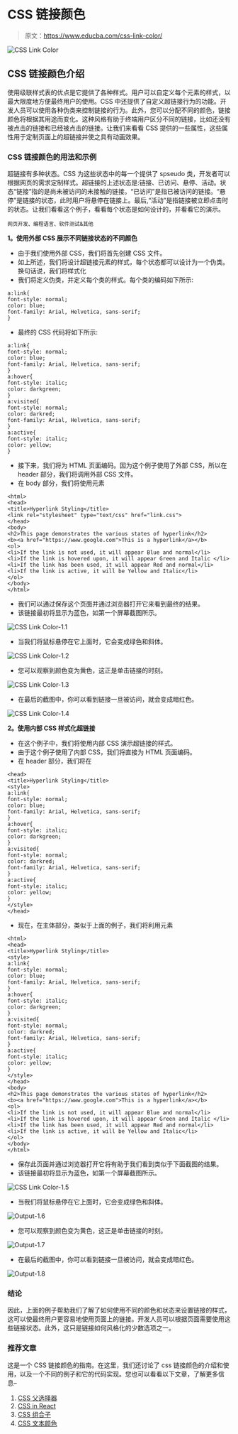 # CSS 链接颜色

> 原文：<https://www.educba.com/css-link-color/>

![CSS Link Color](img/d248f1a54aac326f0c7b03aa8247cf50.png)



## CSS 链接颜色介绍

使用级联样式表的优点是它提供了各种样式。用户可以自定义每个元素的样式，以最大限度地方便最终用户的使用。CSS 中还提供了自定义超链接行为的功能。开发人员可以使用各种伪类来控制链接的行为。此外，您可以分配不同的颜色，链接颜色将根据其用途而变化。这种风格有助于终端用户区分不同的链接，比如还没有被点击的链接和已经被点击的链接。让我们来看看 CSS 提供的一些属性，这些属性用于定制页面上的超链接并使之具有动画效果。

### CSS 链接颜色的用法和示例

超链接有多种状态。CSS 为这些状态中的每一个提供了 spseudo 类，开发者可以根据网页的需求定制样式。超链接的上述状态是:链接、已访问、悬停、活动。状态“链接”指的是尚未被访问的未接触的链接。“已访问”是指已被访问的链接。“悬停”是链接的状态，此时用户将悬停在链接上。最后,“活动”是指链接被立即点击时的状态。让我们看看这个例子，看看每个状态是如何设计的，并看看它的演示。

<small>网页开发、编程语言、软件测试&其他</small>

**1。使用外部 CSS 展示不同链接状态的不同颜色**

*   由于我们使用外部 CSS，我们将首先创建 CSS 文件。
*   如上所述，我们将设计超链接元素的样式，每个状态都可以设计为一个伪类。换句话说，我们将样式化
*   我们将定义伪类，并定义每个类的样式。每个类的编码如下所示:

```
a:link{
font-style: normal;
color: blue;
font-family: Arial, Helvetica, sans-serif;
}
```

*   最终的 CSS 代码将如下所示:

```
a:link{
font-style: normal;
color: blue;
font-family: Arial, Helvetica, sans-serif;
}
a:hover{
font-style: italic;
color: darkgreen;
}
a:visited{
font-style: normal;
color: darkred;
font-family: Arial, Helvetica, sans-serif;
}
a:active{
font-style: italic;
color: yellow;
}
```

*   接下来，我们将为 HTML 页面编码。因为这个例子使用了外部 CSS，所以在 header 部分，我们将调用外部 CSS 文件。
*   在 body 部分，我们将使用元素

```
<html>
<head>
<title>Hyperlink Styling</title>
<link rel="stylesheet" type="text/css" href="link.css">
</head>
<body>
<h2>This page demonstrates the various states of hyperlink</h2>
<b><a href="https://www.google.com">This is a hyperlink</a></b>
<ol>
<li>If the link is not used, it will appear Blue and normal</li>
<li>If the link is hovered upon, it will appear Green and Italic </li>
<li>If the link has been used, it will appear Red and normal</li>
<li>If the link is active, it will be Yellow and Italic</li>
</ol>
</body>
</html>
```

*   我们可以通过保存这个页面并通过浏览器打开它来看到最终的结果。
*   该链接最初将显示为蓝色，如第一个屏幕截图所示。

![CSS Link Color-1.1](img/269d850546854078c6bd8ab8bef1342b.png)



*   当我们将鼠标悬停在它上面时，它会变成绿色和斜体。

![CSS Link Color-1.2](img/d996fd5e04de3541db330b78525fdfd1.png)



*   您可以观察到颜色变为黄色，这正是单击链接的时刻。

![CSS Link Color-1.3](img/c891ddf3bbcbeeadf791894cff26fb01.png)



*   在最后的截图中，你可以看到链接一旦被访问，就会变成暗红色。

![CSS Link Color-1.4](img/751cda9d1fcaa76f2948d988e6be6d9b.png)



**2。使用内部 CSS 样式化超链接**

*   在这个例子中，我们将使用内部 CSS 演示超链接的样式。
*   由于这个例子使用了内部 CSS，我们将直接为 HTML 页面编码。
*   在 header 部分，我们将在

```
<head>
<title>Hyperlink Styling</title>
<style>
a:link{
font-style: normal;
color: blue;
font-family: Arial, Helvetica, sans-serif;
}
a:hover{
font-style: italic;
color: darkgreen;
}
a:visited{
font-style: normal;
color: darkred;
font-family: Arial, Helvetica, sans-serif;
}
a:active{
font-style: italic;
color: yellow;
}
</style>
</head>
```

*   现在，在主体部分，类似于上面的例子，我们将利用元素

```
<html>
<head>
<title>Hyperlink Styling</title>
<style>
a:link{
font-style: normal;
color: blue;
font-family: Arial, Helvetica, sans-serif;
}
a:hover{
font-style: italic;
color: darkgreen;
}
a:visited{
font-style: normal;
color: darkred;
font-family: Arial, Helvetica, sans-serif;
}
a:active{
font-style: italic;
color: yellow;
}
</style>
</head>
<body>
<h2>This page demonstrates the various states of hyperlink</h2>
<b><a href="https://www.google.com">This is a hyperlink</a></b>
<ol>
<li>If the link is not used, it will appear Blue and normal</li>
<li>If the link is hovered upon, it will appear Green and Italic </li>
<li>If the link has been used, it will appear Red and normal</li>
<li>If the link is active, it will be Yellow and Italic</li>
</ol>
</body>
</html>
```

*   保存此页面并通过浏览器打开它将有助于我们看到类似于下面截图的结果。
*   该链接最初将显示为蓝色，如第一个屏幕截图所示。

![CSS Link Color-1.5](img/b9914de4eef8b6b0edf962d86079f065.png)



*   当我们将鼠标悬停在它上面时，它会变成绿色和斜体。

![Output-1.6](img/da33af6a1523aa329197620b30454728.png)



*   您可以观察到颜色变为黄色，这正是单击链接的时刻。

![Output-1.7](img/dbf38b1e719b30af45b20fc3fa6120d0.png)



*   在最后的截图中，你可以看到链接一旦被访问，就会变成暗红色。

![Output-1.8](img/f21050a5d921c7e729946acbb7df6b87.png)



### 结论

因此，上面的例子帮助我们了解了如何使用不同的颜色和状态来设置链接的样式，这可以使最终用户更容易地使用页面上的链接。开发人员可以根据页面需要使用这些链接状态。此外，这只是链接如何风格化的少数选项之一。

### 推荐文章

这是一个 CSS 链接颜色的指南。在这里，我们还讨论了 css 链接颜色的介绍和使用，以及一个不同的例子和它的代码实现。您也可以看看以下文章，了解更多信息–

1.  [CSS 父选择器](https://www.educba.com/css-parent-selector/)
2.  [CSS in React](https://www.educba.com/css-in-react/)
3.  [CSS 组合子](https://www.educba.com/css-combinators/)
4.  [CSS 文本颜色](https://www.educba.com/css-text-color/)





